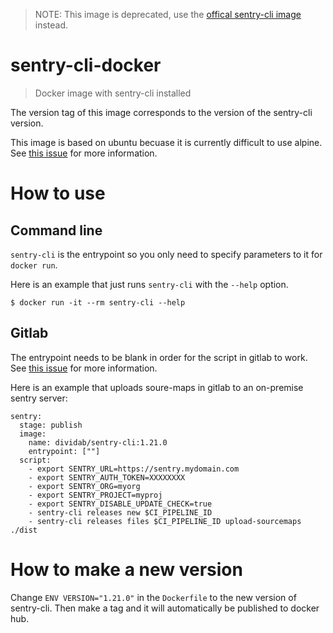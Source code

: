 > NOTE: This image is deprecated, use the [offical sentry-cli image](https://hub.docker.com/r/getsentry/sentry-cli) instead.

# sentry-cli-docker
> Docker image with sentry-cli installed

The version tag of this image corresponds to the version of the sentry-cli version.

This image is based on ubuntu becuase it is currently difficult to use alpine. See [this issue](https://github.com/getsentry/sentry-cli/issues/139) for more information.

# How to use

## Command line

`sentry-cli` is the entrypoint so you only need to specify parameters to it for `docker run`.

Here is an example that just runs `sentry-cli` with the `--help` option.

 ```
 $ docker run -it --rm sentry-cli --help
 ```

 ## Gitlab

The entrypoint needs to be blank in order for the script in gitlab to work. See [this issue](https://gitlab.com/gitlab-org/gitlab-runner/issues/2692#note_43591182) for more information.

Here is an example that uploads soure-maps in gitlab to an on-premise sentry server:

```
sentry:
  stage: publish
  image: 
    name: dividab/sentry-cli:1.21.0
    entrypoint: [""]
  script:
    - export SENTRY_URL=https://sentry.mydomain.com
    - export SENTRY_AUTH_TOKEN=XXXXXXXX
    - export SENTRY_ORG=myorg
    - export SENTRY_PROJECT=myproj
    - export SENTRY_DISABLE_UPDATE_CHECK=true
    - sentry-cli releases new $CI_PIPELINE_ID
    - sentry-cli releases files $CI_PIPELINE_ID upload-sourcemaps ./dist
```
 
 # How to make a new version

 Change `ENV VERSION="1.21.0"` in the `Dockerfile` to the new version of sentry-cli. Then make a tag and it will automatically be published to docker hub.


